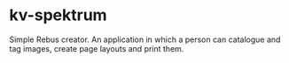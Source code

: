 # kv-spektrum
Simple Rebus creator. An application in which a person can catalogue and tag images, create page layouts and print them. 
